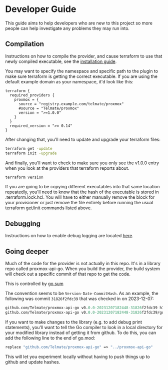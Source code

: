 # Developer Guide

This guide aims to help developers who are new to this project so more people
can help investigate any problems they may run into.

## Compilation

Instructions on how to compile the provider, and cause terraform to use that
newly compiled executable, see the
[installation guide](./installation.md#compile-the-executables-with-go).

You may want to specify the namespace and specific path to the plugin to make
sure terraform is getting the correct executable. If you are using the default
example domain as your namespace, it'd look like this:

```hcl
terraform {
  required_providers {
    proxmox = {
      source = "registry.example.com/telmate/proxmox"
      #source = "Telmate/proxmox"
      version = ">=1.0.0"
    }
  }
  required_version = ">= 0.14"
}
```

After changing that, you'll need to update and upgrade your terraform files:

```bash
terraform get -update
terraform init -upgrade
```

And finally, you'll want to check to make sure you only see the v1.0.0 entry
when you look at the providers that terraform reports about.

```bash
terraform version
```

If you are going to be copying different executables into that same location
repeatedly, you'll need to know that the hash of the executable is stored in
.terraform.lock.hcl. You will have to either manually remove the block for your
provisioner or just remove the file entirely before running the usual
terraform get/init commands listed above.

## Debugging

Instructions on how to enable debug logging are located
[here](https://registry.terraform.io/providers/Telmate/proxmox/latest/docs#pm_log_enable).

## Going deeper

Much of the code for the provider is not actually in this repo. It's in a
library repo called proxmox-api-go. When you build the provider, the build
system will check out a specific commit of that repo to get the code.

This is controlled by [go.sum](https://github.com/Telmate/terraform-provider-proxmox/blob/master/go.sum#L5-L6)

The convention seems to be `Version-Date-CommitHash`. As an example, the
following was commit `31826f2fdc39` that was checked in on 2023-12-07:

```go.mod
github.com/Telmate/proxmox-api-go v0.0.0-20231207182448-31826f2fdc39 h1:0MvktdAFWIcc9F4IwQls2Em1F9z2LUZR1fSVm1PkKfM=
github.com/Telmate/proxmox-api-go v0.0.0-20231207182448-31826f2fdc39/go.mod h1:xOwyTd8uC2IiYfmjwCVU2fTTVToFCm9yxJzn4cd7rPw=
```

If you want to make changes to the library (e.g. to add debug print
statements), you'll want to tell the Go compiler to look in a local directory
for your modified library instead of getting it from github. To do this, you
can add the following line to the end of go.mod:

```go.mod
replace "github.com/Telmate/proxmox-api-go" => "../proxmox-api-go"
```

This will let you experiment locally without having to push things up to github
and update hashes.
